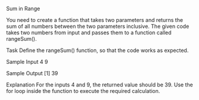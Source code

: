 Sum in Range


You need to create a function that takes two parameters and returns the sum of all numbers between the two parameters inclusive.
The given code takes two numbers from input and passes them to a function called rangeSum().

Task
Define the rangeSum() function, so that the code works as expected.

Sample Input
4
9

Sample Output
[1] 39

Explanation
For the inputs 4 and 9, the returned value should be 39.
Use the for loop inside the function to execute the required calculation.
